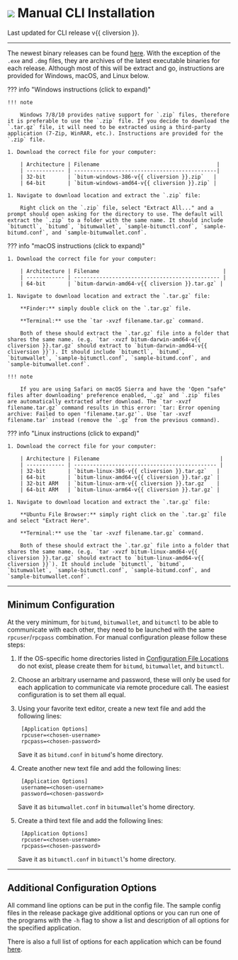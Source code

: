 # <img class="bitum-icon" src="/img/bitum-icons/Bitumtl.svg" /> Manual CLI Installation

Last updated for CLI release v{{ cliversion }}.

---

The newest binary releases can be found [here](https://github.com/bitum-project/bitum-binaries/releases). With the exception of the `.exe` and `.dmg` files, they are archives of the latest executable binaries for each release. Although most of this will be extract and go, instructions are provided for Windows, macOS, and Linux below.

??? info "Windows instructions (click to expand)"

    !!! note

        Windows 7/8/10 provides native support for `.zip` files, therefore it is preferable to use the `.zip` file. If you decide to download the `.tar.gz` file, it will need to be extracted using a third-party application (7-Zip, WinRAR, etc.). Instructions are provided for the `.zip` file.

    1. Download the correct file for your computer:

        | Architecture | Filename                                     |
        | ------------ | ---------------------------------------------|
        | 32-bit       | `bitum-windows-386-v{{ cliversion }}.zip`   |
        | 64-bit       | `bitum-windows-amd64-v{{ cliversion }}.zip` |

    1. Navigate to download location and extract the `.zip` file:

        Right click on the `.zip` file, select "Extract All..." and a prompt should open asking for the directory to use. The default will extract the `.zip` to a folder with the same name. It should include `bitumctl`, `bitumd`, `bitumwallet`, `sample-bitumctl.conf`, `sample-bitumd.conf`, and `sample-bitumwallet.conf`.

??? info "macOS instructions (click to expand)"

    1. Download the correct file for your computer:

        | Architecture | Filename                                       |
        | ------------ | ---------------------------------------------- |
        | 64-bit       | `bitum-darwin-amd64-v{{ cliversion }}.tar.gz` |

    1. Navigate to download location and extract the `.tar.gz` file:

        **Finder:** simply double click on the `.tar.gz` file.

        **Terminal:** use the `tar -xvzf filename.tar.gz` command.

        Both of these should extract the `.tar.gz` file into a folder that shares the same name. (e.g. `tar -xvzf bitum-darwin-amd64-v{{ cliversion }}.tar.gz` should extract to `bitum-darwin-amd64-v{{ cliversion }}`). It should include `bitumctl`, `bitumd`, `bitumwallet`, `sample-bitumctl.conf`, `sample-bitumd.conf`, and `sample-bitumwallet.conf`.

    !!! note

        If you are using Safari on macOS Sierra and have the 'Open "safe" files after downloading' preference enabled, `.gz` and `.zip` files are automatically extracted after download. The `tar -xvzf filename.tar.gz` command results in this error: `tar: Error opening archive: Failed to open 'filename.tar.gz'`. Use `tar -xvzf filename.tar` instead (remove the `.gz` from the previous command).

??? info "Linux instructions (click to expand)"

    1. Download the correct file for your computer:

        | Architecture | Filename                                      |
        | ------------ | --------------------------------------------- |
        | 32-bit       | `bitum-linux-386-v{{ cliversion }}.tar.gz`   |
        | 64-bit       | `bitum-linux-amd64-v{{ cliversion }}.tar.gz` |
        | 32-bit ARM   | `bitum-linux-arm-v{{ cliversion }}.tar.gz`   |
        | 64-bit ARM   | `bitum-linux-arm64-v{{ cliversion }}.tar.gz` |

    1. Navigate to download location and extract the `.tar.gz` file:

        **Ubuntu File Browser:** simply right click on the `.tar.gz` file and select "Extract Here".

        **Terminal:** use the `tar -xvzf filename.tar.gz` command.

        Both of these should extract the `.tar.gz` file into a folder that shares the same name. (e.g. `tar -xvzf bitum-linux-amd64-v{{ cliversion }}.tar.gz` should extract to `bitum-linux-amd64-v{{ cliversion }}`). It should include `bitumctl`, `bitumd`, `bitumwallet`, `sample-bitumctl.conf`, `sample-bitumd.conf`, and `sample-bitumwallet.conf`.

---

## Minimum Configuration

At the very minimum, for `bitumd`, `bitumwallet`, and `bitumctl` to be able to communicate with each other, they need to be launched with the same `rpcuser`/`rpcpass` combination. For manual configuration please follow these steps:

1. If the OS-specific home directories listed in [Configuration File Locations](../wallets/cli/startup-basics.md#configuration-file-locations) do not exist, please create them for `bitumd`, `bitumwallet`, and `bitumctl`.

1. Choose an arbitrary username and password, these will only be used for each application to communicate via remote procedure call. The easiest configuration is to set them all equal.

1. Using your favorite text editor, create a new text file and add the following lines:

        [Application Options]
        rpcuser=<chosen-username>
        rpcpass=<chosen-password>

    Save it as `bitumd.conf` in `bitumd`'s home directory.

1. Create another new text file and add the following lines:

        [Application Options]
        username=<chosen-username>
        password=<chosen-password>

    Save it as `bitumwallet.conf` in `bitumwallet`'s home directory.

1. Create a third text file and add the following lines:

        [Application Options]
        rpcuser=<chosen-username>
        rpcpass=<chosen-password>

    Save it as `bitumctl.conf` in `bitumctl`'s home directory.

---

## Additional Configuration Options

All command line options can be put in the config file. The sample config files in the release package give additional options or you can run one of the programs with the `-h` flag to show a list and description of all options for the specified application.

There is also a full list of options for each application which can be found [here](../wallets/cli/bitumd-and-bitumwallet-cli-arguments.md).
